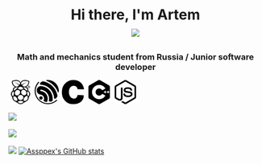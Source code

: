 <h1 align="center">Hi there, I'm Artem
<div id="badges" height:100px>
  <img src="https://github.com/blackcater/blackcater/raw/main/images/Hi.gif" height="32"/></h1>
  <h3 align="center">Math and mechanics student from Russia / Junior software developer</h3>
  <img src="raspberrypi.svg">
  <img src="espressif.svg">
  <img src="c.svg">
  <img src="cplusplus.svg">
  <img src="nodedotjs.svg">
</div>

  ![](https://github-profile-summary-cards.vercel.app/api/cards/profile-details?username=assppex&theme=solarized_dark)
  
  ![](https://github-profile-summary-cards.vercel.app/api/cards/most-commit-language?username=assppex&theme=solarized_dark)
  
  ![](https://github-profile-summary-cards.vercel.app/api/cards/repos-per-language?username=assppex&theme=solarized_dark)
[![Assppex's GitHub stats](https://github-readme-stats.vercel.app/api?username=aasspex)](https://github.com/assppex/github-readme-stats)
<!--
**Assppex/Assppex** is a ✨ _special_ ✨ repository because its `README.md` (this file) appears on your GitHub profile.

Here are some ideas to get you started:

- 🔭 I’m currently working on ...
- 🌱 I’m currently learning ...
- 👯 I’m looking to collaborate on ...
- 🤔 I’m looking for help with ...
- 💬 Ask me about ...
- 📫 How to reach me: ...
- 😄 Pronouns: ...
- ⚡ Fun fact: ...
-->
